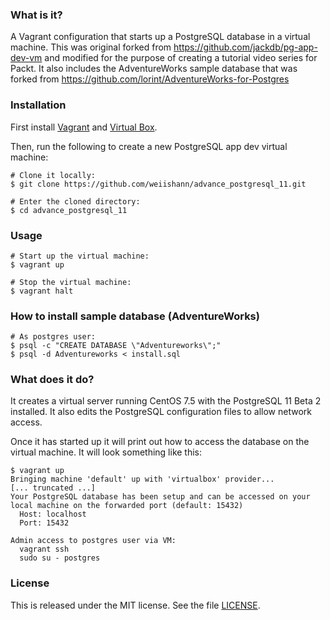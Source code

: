 ### What is it?

A Vagrant configuration that starts up a PostgreSQL database in a virtual machine. This was original forked from https://github.com/jackdb/pg-app-dev-vm and modified for the purpose of creating a tutorial video series for Packt. It also includes the AdventureWorks sample database that was forked from https://github.com/lorint/AdventureWorks-for-Postgres

### Installation

First install [Vagrant] and [Virtual Box].

Then, run the following to create a new PostgreSQL app dev virtual machine:

	# Clone it locally:
    $ git clone https://github.com/weiishann/advance_postgresql_11.git

    # Enter the cloned directory:
    $ cd advance_postgresql_11


### Usage

    # Start up the virtual machine:
    $ vagrant up

    # Stop the virtual machine:
    $ vagrant halt

### How to install sample database (AdventureWorks)

    # As postgres user:
    $ psql -c "CREATE DATABASE \"Adventureworks\";"
    $ psql -d Adventureworks < install.sql

### What does it do?

It creates a virtual server running CentOS 7.5 with the PostgreSQL 11 Beta 2 installed. It also edits the PostgreSQL configuration files to allow network access.

Once it has started up it will print out how to access the database on the virtual machine. It will look something like this:

    $ vagrant up
    Bringing machine 'default' up with 'virtualbox' provider...
    [... truncated ...]
    Your PostgreSQL database has been setup and can be accessed on your local machine on the forwarded port (default: 15432)
      Host: localhost
      Port: 15432

    Admin access to postgres user via VM:
      vagrant ssh
      sudo su - postgres


### License

This is released under the MIT license. See the file [LICENSE](LICENSE).

[Virtual Box]: https://www.virtualbox.org/
[Vagrant]: http://www.vagrantup.com/
